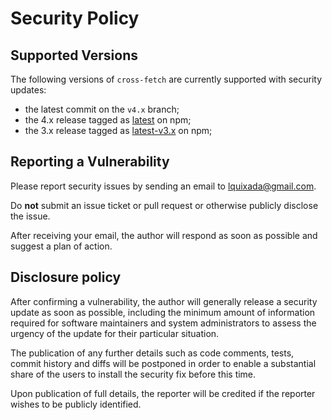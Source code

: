# Security Policy

## Supported Versions

The following versions of `cross-fetch` are currently supported with security updates:

- the latest commit on the `v4.x` branch;
- the 4.x release tagged as [latest](https://www.npmjs.com/package/cross-fetch/v/latest) on npm;
- the 3.x release tagged as [latest-v3.x](https://www.npmjs.com/package/cross-fetch/v/latest-v3.x) on npm;


## Reporting a Vulnerability

Please report security issues by sending an email to lquixada@gmail.com.

Do __not__ submit an issue ticket or pull request or otherwise publicly
disclose the issue.

After receiving your email, the author will respond as soon as possible and suggest
a plan of action.


## Disclosure policy

After confirming a vulnerability, the author will generally release a security update
as soon as possible, including the minimum amount of information required for
software maintainers and system administrators to assess the urgency of the
update for their particular situation.

The publication of any further details such as code comments,
tests, commit history and diffs will be postponed in order to enable a substantial share of the
users to install the security fix before this time.

Upon publication of full details, the reporter will be credited if the reporter wishes
to be publicly identified.
